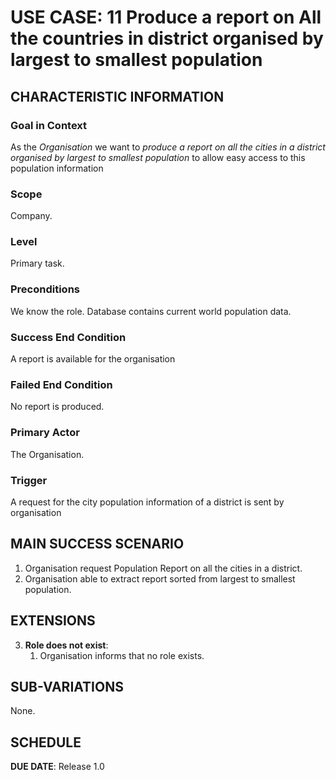 # USE CASE: 11 Produce a report on All the countries in district organised by largest to smallest population

## CHARACTERISTIC INFORMATION

### Goal in Context

As the *Organisation* we want to *produce a report on all the cities in a district organised by largest to smallest population*
to allow easy access to this population information

### Scope

Company.

### Level

Primary task.

### Preconditions

We know the role.  Database contains current world population data.

### Success End Condition

A report is available for the organisation

### Failed End Condition

No report is produced.

### Primary Actor

The Organisation.

### Trigger

A request for the city population information of a district is sent by organisation

## MAIN SUCCESS SCENARIO

1. Organisation request Population Report on all the cities in a district.
2. Organisation able to extract report sorted from largest to smallest population.


## EXTENSIONS

3. **Role does not exist**:
    1. Organisation informs that no role exists.

## SUB-VARIATIONS

None.

## SCHEDULE

**DUE DATE**: Release 1.0
